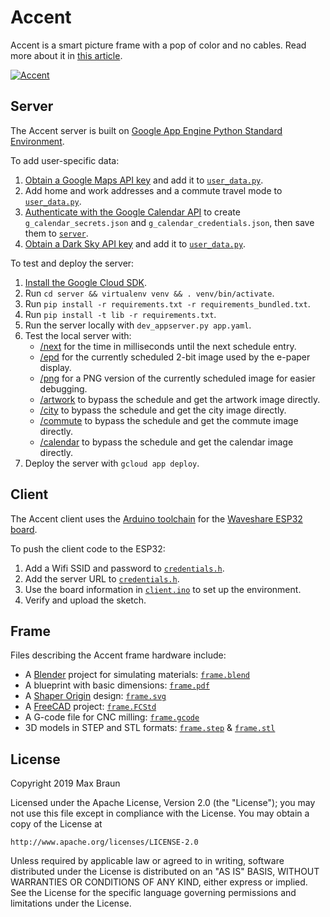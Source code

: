 # Accent

Accent is a smart picture frame with a pop of color and no cables. Read more about it in [this article](https://medium.com/@maxbraun/meet-accent-352cfa95813a).

[![Accent](accent-commute.jpg)](https://medium.com/@maxbraun/meet-accent-352cfa95813a)

## Server

The Accent server is built on [Google App Engine Python Standard Environment](https://cloud.google.com/appengine/docs/standard/python/).

To add user-specific data:
1. [Obtain a Google Maps API key](https://cloud.google.com/maps-platform/#get-started) and add it to [`user_data.py`](server/user_data.py#L5).
2. Add home and work addresses and a commute travel mode to [`user_data.py`](server/user_data.py#L8).
3. [Authenticate with the Google Calendar API](https://colab.research.google.com/drive/1mcgu_8cxxb-MMDKICr8oy9kFPSFPYlZ7#sandboxMode=true&scrollTo=ThqaE4cyA4R1) to create `g_calendar_secrets.json` and `g_calendar_credentials.json`, then save them to [`server`](server).
4. [Obtain a Dark Sky API key](https://darksky.net/dev) and add it to [`user_data.py`](server/user_data.py#L19).

To test and deploy the server:
1. [Install the Google Cloud SDK](https://cloud.google.com/sdk/docs/).
2. Run `cd server && virtualenv venv && . venv/bin/activate`.
3. Run `pip install -r requirements.txt -r requirements_bundled.txt`.
4. Run `pip install -t lib -r requirements.txt`.
5. Run the server locally with `dev_appserver.py app.yaml`.
6. Test the local server with:
   - [/next](http://localhost:8080/next) for the time in milliseconds until the next schedule entry.
   - [/epd](http://localhost:8080/epd) for the currently scheduled 2-bit image used by the e-paper display.
   - [/png](http://localhost:8080/png) for a PNG version of the currently scheduled image for easier debugging.
   - [/artwork](http://localhost:8080/artwork) to bypass the schedule and get the artwork image directly.
   - [/city](http://localhost:8080/city) to bypass the schedule and get the city image directly.
   - [/commute](http://localhost:8080/commute) to bypass the schedule and get the commute image directly.
   - [/calendar](http://localhost:8080/calendar) to bypass the schedule and get the calendar image directly.
7. Deploy the server with `gcloud app deploy`.

## Client

The Accent client uses the [Arduino toolchain](https://www.arduino.cc/en/Main/Software) for the [Waveshare ESP32 board](https://www.waveshare.com/wiki/E-Paper_ESP32_Driver_Board).

To push the client code to the ESP32:
1. Add a Wifi SSID and password to [`credentials.h`](client/credentials.h#L36).
2. Add the server URL to [`credentials.h`](client/credentials.h#L46).
3. Use the board information in [`client.ino`](client/client.ino#L9) to set up the environment.
4. Verify and upload the sketch.

## Frame

Files describing the Accent frame hardware include:
- A [Blender](https://www.blender.org/) project for simulating materials: [`frame.blend`](frame/frame.blend)
- A blueprint with basic dimensions: [`frame.pdf`](frame/frame.pdf)
- A [Shaper Origin](https://www.shapertools.com/) design: [`frame.svg`](frame/frame.svg)
- A [FreeCAD](https://www.freecadweb.org/) project: [`frame.FCStd`](frame/frame.FCStd)
- A G-code file for CNC milling: [`frame.gcode`](frame/frame.gcode)
- 3D models in STEP and STL formats: [`frame.step`](frame/frame.step) & [`frame.stl`](frame/frame.stl)

## License

Copyright 2019 Max Braun

Licensed under the Apache License, Version 2.0 (the "License");
you may not use this file except in compliance with the License.
You may obtain a copy of the License at

    http://www.apache.org/licenses/LICENSE-2.0

Unless required by applicable law or agreed to in writing, software
distributed under the License is distributed on an "AS IS" BASIS,
WITHOUT WARRANTIES OR CONDITIONS OF ANY KIND, either express or implied.
See the License for the specific language governing permissions and
limitations under the License.
